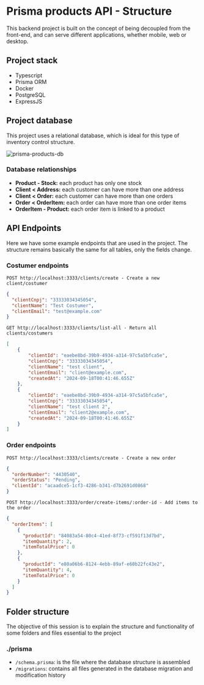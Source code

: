 # Prisma products API - Structure

This backend project is built on the concept of being decoupled from the front-end, and can serve different applications, whether mobile, web or desktop.

## Project stack

- Typescript
- Prisma ORM
- Docker
- PostgreSQL
- ExpressJS

## Project database
This project uses a relational database, which is ideal for this type of inventory control structure.

![prisma-products-db](https://github.com/user-attachments/assets/fbbf7d1d-0b37-4ce8-a537-91600b2f8237)

### Database relationships
- **Product - Stock:** each product has only one stock
- **Client < Address:** each customer can have more than one address
- **Client < Order:** each customer can have more than one orders
- **Order < OrderItem:** each order can have more than one order items
- **OrderItem - Product:** each order item is linked to a product

## API Endpoints
Here we have some example endpoints that are used in the project. The structure remains basically the same for all tables, only the fields change.

### Costumer endpoints

```http
POST http://localhost:3333/clients/create - Create a new client/costumer
```
```json
{
  "clientCnpj": "33333034345054",
  "clientName": "Test Costumer",
  "clientEmail": "test@example.com"
}
```

```http
GET http://localhost:3333/clients/list-all - Return all clients/costumers
```
```json
[
    {
        "clientId": "eaebe8bd-39b9-4934-a314-97c5a5bfca5e",
        "clientCnpj": "33333034345054",
        "clientName": "test client",
        "clientEmail": "client@example.com",
        "createdAt": "2024-09-18T00:41:46.655Z"
    },
    {
        "clientId": "eaebe8bd-39b9-4934-a314-97c5a5bfca5e",
        "clientCnpj": "33333034345054",
        "clientName": "test client 2",
        "clientEmail": "client2@example.com",
        "createdAt": "2024-09-18T00:41:46.655Z"
    }
]
```

### Order endpoints

```http
POST http://localhost:3333/clients/create - Create a new order
```
```json
{
  "orderNumber": "4430540",  
  "orderStatus": "Pending",
  "clientId": "acaadce5-1cf3-4286-b341-d7b2691d0868"
}
```

```http
POST http://localhost:3333/order/create-items/:order-id - Add items to the order
```
```json
{
  "orderItems": [
    {
      "productId": "84083a54-80c4-41ed-8f73-cf591f13d7bd",
      "itemQuantity": 2,
      "itemTotalPrice": 0
    },
    {
      "productId": "e80a06b6-8124-4ebb-89af-e60b22fc43e2",
      "itemQuantity": 4,
      "itemTotalPrice": 0
    }
  ]
}
```

## Folder structure
The objective of this session is to explain the structure and functionality of some folders and files essential to the project

### ./prisma
- ```/schema.prisma```: is the file where the database structure is assembled
- ```/migrations```: contains all files generated in the database migration and modification history
